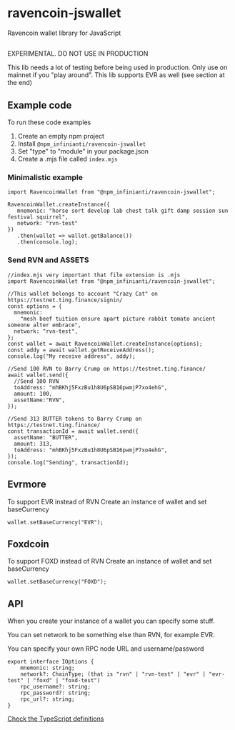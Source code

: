 # ravencoin-jswallet

Ravencoin wallet library for JavaScript

##

EXPERIMENTAL. DO NOT USE IN PRODUCTION

This lib needs a lot of testing before being used in production.
Only use on mainnet if you "play around".
This lib supports EVR as well (see section at the end)

## Example code

To run these code examples

1. Create an empty npm project
2. Install `@npm_infinianti/ravencoin-jswallet`
3. Set "type" to "module" in your package.json
4. Create a .mjs file called `index.mjs`

### Minimalistic example

```
import RavencoinWallet from "@npm_infinianti/ravencoin-jswallet";

RavencoinWallet.createInstance({
   mnemonic: "horse sort develop lab chest talk gift damp session sun festival squirrel",
   network: "rvn-test"
})
   .then(wallet => wallet.getBalance())
   .then(console.log);
```

### Send RVN and ASSETS

```
//index.mjs very important that file extension is .mjs
import RavencoinWallet from "@npm_infinianti/ravencoin-jswallet";

//This wallet belongs to account "Crazy Cat" on https://testnet.ting.finance/signin/
const options = {
  mnemonic:
    "mesh beef tuition ensure apart picture rabbit tomato ancient someone alter embrace",
  network: "rvn-test",
};
const wallet = await RavencoinWallet.createInstance(options);
const addy = await wallet.getReceiveAddress();
console.log("My receive address", addy);

//Send 100 RVN to Barry Crump on https://testnet.ting.finance/
await wallet.send({
  //Send 100 RVN
  toAddress: "mhBKhj5FxzBu1h8U6pSB16pwmjP7xo4ehG",
  amount: 100,
  assetName:"RVN",
});

//Send 313 BUTTER tokens to Barry Crump on https://testnet.ting.finance/
const transactionId = await wallet.send({
  assetName: "BUTTER",
  amount: 313,
  toAddress: "mhBKhj5FxzBu1h8U6pSB16pwmjP7xo4ehG",
});
console.log("Sending", transactionId);
```

## Evrmore

To support EVR instead of RVN
Create an instance of wallet and set baseCurrency

```
wallet.setBaseCurrency("EVR");
```

## Foxdcoin

To support FOXD instead of RVN
Create an instance of wallet and set baseCurrency

```
wallet.setBaseCurrency("FOXD");
```

## API

When you create your instance of a wallet you can specify some stuff.

You can set network to be something else than RVN, for example EVR.

You can specify your own RPC node URL and username/password

```
export interface IOptions {
    mnemonic: string;
    network?: ChainType; (that is "rvn" | "rvn-test" | "evr" | "evr-test" | "foxd" | "foxd-test")
    rpc_username?: string;
    rpc_password?: string;
    rpc_url?: string;
}
```

[Check the TypeScript definitions ](./dist/types.d.ts)

